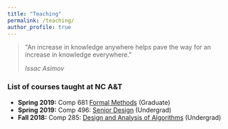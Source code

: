```yaml
---
title: "Teaching"
permalink: /teaching/
author_profile: true
---
```


> 
>"An increase in knowledge anywhere helps pave the way for an increase in knowledge everywhere."
> 
>  <cite>Issac Asimov</cite> 
> 

### List of courses taught at NC A&T

* **Spring 2019:** Comp 681 [Formal Methods](#) (Graduate)
* **Spring 2019:** Comp 496: [Senior Design](#) (Undergrad)
* **Fall 2018:** Comp 285: [Design and Analysis of Algorithms](#) (Undergrad)
